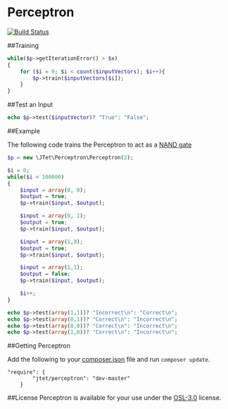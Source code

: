 Perceptron
==========

[![Build Status](https://travis-ci.org/jtet/Perceptron.png?branch=master)](https://travis-ci.org/jtet/Perceptron)

##Training

```php
while($p->getIterationError() > $x)
{
    for ($i = 0; $i < count($inputVectors); $i++){
        $p->train($inputVectors[$i]);
    }
}
```

##Test an Input

```php
echo $p->test($inputVector)? "True": "False";
```

##Example

The following code trains the Perceptron to act as a [NAND gate](http://en.wikipedia.org/wiki/NAND_gate)

```php
$p = new \JTet\Perceptron\Perceptron(2);

$i = 0;
while($i < 100000)
{
    $input = array(0, 0);
    $output = true;
    $p->train($input, $output);

    $input = array(0, 1);
    $output = true;
    $p->train($input, $output);

    $input = array(1,0);
    $output = true;
    $p->train($input, $output);

    $input = array(1,1);
    $output = false;
    $p->train($input, $output);

    $i++;
}

echo $p->test(array(1,1))? "Incorrect\n": "Correct\n";
echo $p->test(array(0,1))? "Correct\n": "Incorrect\n";
echo $p->test(array(0,0))? "Correct\n": "Incorrect\n";
echo $p->test(array(1,0))? "Correct\n": "Incorrect\n";
```

##Getting Perceptron

Add the following to your [composer.json](http://getcomposer.org) file and run `composer update`.

```
"require": {
        "jtet/perceptron": "dev-master"
    }
```

##License
Perceptron is available for your use under the [OSL-3.0](http://www.spdx.org/licenses/OSL-3.0#licenseText) license.